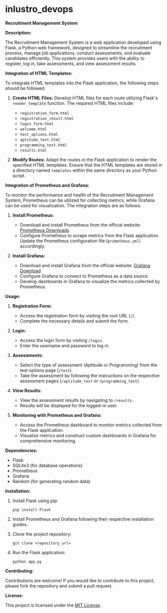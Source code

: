 # inlustro_devops
**Recruitment Management System**

**Description:**

The Recruitment Management System is a web application developed using Flask, a Python web framework, designed to streamline the recruitment process, manage job applications, conduct assessments, and evaluate candidates efficiently. This system provides users with the ability to register, log in, take assessments, and view assessment results.

**Integration of HTML Templates:**

To integrate HTML templates into the Flask application, the following steps should be followed:

1. **Create HTML Files:** Develop HTML files for each route utilizing Flask's `render_template` function. The required HTML files include:

   - `registration_form.html`
   - `registration_result.html`
   - `login_form.html`
   - `welcome.html`
   - `test_options.html`
   - `aptitude_test.html`
   - `programming_test.html`
   - `results.html`

2. **Modify Routes:** Adapt the routes in the Flask application to render the specified HTML templates. Ensure that the HTML templates are stored in a directory named `templates` within the same directory as your Python script.

**Integration of Prometheus and Grafana:**

To monitor the performance and health of the Recruitment Management System, Prometheus can be utilized for collecting metrics, while Grafana can be used for visualization. The integration steps are as follows:

1. **Install Prometheus:**
   - Download and install Prometheus from the official website: [Prometheus Downloads](https://prometheus.io/download/)
   - Configure Prometheus to scrape metrics from the Flask application. Update the Prometheus configuration file (`prometheus.yml`) accordingly.

2. **Install Grafana:**
   - Download and install Grafana from the official website: [Grafana Download](https://grafana.com/get)
   - Configure Grafana to connect to Prometheus as a data source.
   - Develop dashboards in Grafana to visualize the metrics collected by Prometheus.

**Usage:**

1. **Registration Form:**
   - Access the registration form by visiting the root URL (`/`).
   - Complete the necessary details and submit the form.

2. **Login:**
   - Access the login form by visiting `/login`.
   - Enter the username and password to log in.

3. **Assessments:**
   - Select the type of assessment (Aptitude or Programming) from the test options page (`/test`).
   - Take the assessment by following the instructions on the respective assessment pages (`/aptitude_test` or `/programming_test`).

4. **View Results:**
   - View the assessment results by navigating to `/results`.
   - Results will be displayed for the logged-in user.

5. **Monitoring with Prometheus and Grafana:**
   - Access the Prometheus dashboard to monitor metrics collected from the Flask application.
   - Visualize metrics and construct custom dashboards in Grafana for comprehensive monitoring.

**Dependencies:**

- Flask
- SQLite3 (for database operations)
- Prometheus
- Grafana
- Random (for generating random data)

**Installation:**

1. Install Flask using pip:
   ```
   pip install Flask
   ```

2. Install Prometheus and Grafana following their respective installation guides.

3. Clone the project repository:
   ```
   git clone <repository_url>
   ```

4. Run the Flask application:
   ```
   python app.py
   ```

**Contributing:**

Contributions are welcome! If you would like to contribute to this project, please fork the repository and submit a pull request.

**License:**

This project is licensed under the [MIT License](LICENSE).
